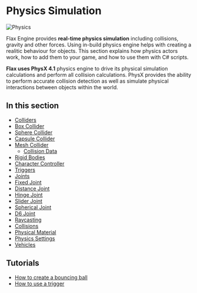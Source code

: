 # Physics Simulation

![Physics](media/boxes.gif)

Flax Engine provides **real-time physics simulation** including collisions, gravity and other forces.
Using in-build physics engine helps with creating a realitic behaviour for objects. This section explains how physics actors work, how to add them to your game, and how to use them with C# scripts.

**Flax uses PhysX 4.1** physics engine to drive its physical simulation calculations and perform all collision calculations. PhysX provides the ability to perform accurate collision detection as well as simulate physical interactions between objects within the world.

## In this section

* [Colliders](colliders/index.md)
 * [Box Collider](colliders/box-collider.md)
 * [Sphere Collider](colliders/sphere-collider.md)
 * [Capsule Collider](colliders/capsule-collider.md)
 * [Mesh Collider](colliders/mesh-collider.md)
   * [Collision Data](colliders/collision-data.md)
* [Rigid Bodies](rigid-bodies.md)
* [Character Controller](character-controller.md)
* [Triggers](triggers.md)
* [Joints](joints/index.md)
 * [Fixed Joint](joints/fixed-joint.md)
 * [Distance Joint](joints/distance-joint.md)
 * [Hinge Joint](joints/hinge-joint.md)
 * [Slider Joint](joints/slider-joint.md)
 * [Spherical Joint](joints/spherical-joint.md)
 * [D6 Joint](joints/d6-joint.md)
* [Raycasting](raycasting.md)
* [Collisions](collisions.md)
* [Physical Material](physical-material.md)
* [Physics Settings](physics-settings.md)
* [Vehicles](vehicles.md)

## Tutorials

* [How to create a bouncing ball](tutorials/bouncing-ball.md)
* [How to use a trigger](tutorials/use-trigger.md)

